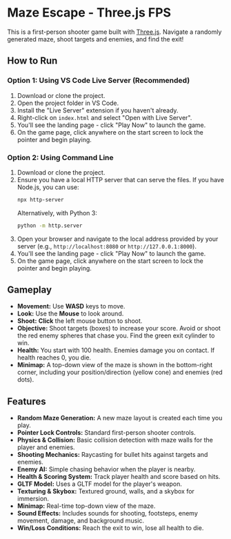 # Maze Escape - Three.js FPS

This is a first-person shooter game built with [Three.js](https://threejs.org/). Navigate a randomly generated maze, shoot targets and enemies, and find the exit!

## How to Run

### Option 1: Using VS Code Live Server (Recommended)
1. Download or clone the project.
2. Open the project folder in VS Code.
3. Install the "Live Server" extension if you haven't already.
4. Right-click on `index.html` and select "Open with Live Server".
5. You'll see the landing page - click "Play Now" to launch the game.
6. On the game page, click anywhere on the start screen to lock the pointer and begin playing.

### Option 2: Using Command Line
1. Download or clone the project.
2. Ensure you have a local HTTP server that can serve the files. If you have Node.js, you can use:
   ```bash
   npx http-server
   ```
   Alternatively, with Python 3:
   ```bash
   python -m http.server
   ```
3. Open your browser and navigate to the local address provided by your server (e.g., `http://localhost:8080` or `http://127.0.0.1:8000`).
4. You'll see the landing page - click "Play Now" to launch the game.
5. On the game page, click anywhere on the start screen to lock the pointer and begin playing.

## Gameplay

- **Movement:** Use **WASD** keys to move.
- **Look:** Use the **Mouse** to look around.
- **Shoot:** **Click** the left mouse button to shoot.
- **Objective:** Shoot targets (boxes) to increase your score. Avoid or shoot the red enemy spheres that chase you. Find the green exit cylinder to win.
- **Health:** You start with 100 health. Enemies damage you on contact. If health reaches 0, you die.
- **Minimap:** A top-down view of the maze is shown in the bottom-right corner, including your position/direction (yellow cone) and enemies (red dots).

## Features

- **Random Maze Generation:** A new maze layout is created each time you play.
- **Pointer Lock Controls:** Standard first-person shooter controls.
- **Physics & Collision:** Basic collision detection with maze walls for the player and enemies.
- **Shooting Mechanics:** Raycasting for bullet hits against targets and enemies.
- **Enemy AI:** Simple chasing behavior when the player is nearby.
- **Health & Scoring System:** Track player health and score based on hits.
- **GLTF Model:** Uses a GLTF model for the player's weapon.
- **Texturing & Skybox:** Textured ground, walls, and a skybox for immersion.
- **Minimap:** Real-time top-down view of the maze.
- **Sound Effects:** Includes sounds for shooting, footsteps, enemy movement, damage, and background music.
- **Win/Loss Conditions:** Reach the exit to win, lose all health to die.